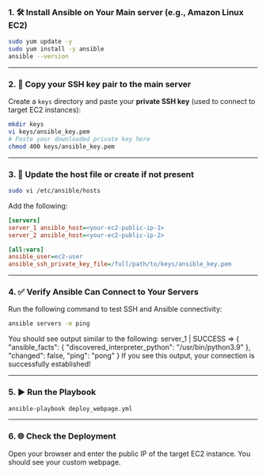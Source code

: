 ### 1. 🛠️ Install Ansible on Your Main server (e.g., Amazon Linux EC2)

```bash
sudo yum update -y
sudo yum install -y ansible
ansible --version
```

---

### 2. 🔑 Copy your SSH key pair to the main server
Create a `keys` directory and paste your **private SSH key** (used to connect to target EC2 instances):
```bash
mkdir keys
vi keys/ansible_key.pem
# Paste your downloaded private key here
chmod 400 keys/ansible_key.pem
```

---

### 3. 🧾 Update the host file or create if not present

```bash
sudo vi /etc/ansible/hosts
```

Add the following:

```ini
[servers]
server_1 ansible_host=<your-ec2-public-ip-1>
server_2 ansible_host=<your-ec2-public-ip-2>

[all:vars]
ansible_user=ec2-user
ansible_ssh_private_key_file=/full/path/to/keys/ansible_key.pem
```

---

### 4. ✅ Verify Ansible Can Connect to Your Servers


Run the following command to test SSH and Ansible connectivity:

```bash
ansible servers -m ping
```
You should see output similar to the following:
server_1 | SUCCESS => {
    "ansible_facts": {
        "discovered_interpreter_python": "/usr/bin/python3.9"
    },
    "changed": false,
    "ping": "pong"
}
If you see this output, your connection is successfully established!

---


### 5. ▶️ Run the Playbook

```bash
ansible-playbook deploy_webpage.yml
```

---

### 6. 🌐 Check the Deployment

Open your browser and enter the public IP of the target EC2 instance. You should see your custom webpage.
